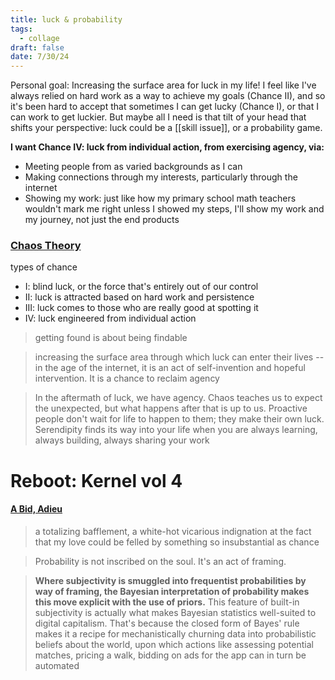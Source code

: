 ```yaml
---
title: luck & probability
tags:
  - collage
draft: false
date: 7/30/24
---
```

Personal goal: Increasing the surface area for luck in my life! I feel like I've always relied on hard work as a way to achieve my goals (Chance II), and so it's been hard to accept that sometimes I can get lucky (Chance I), or that I can work to get luckier. But maybe all I need is that tilt of your head that shifts your perspective: luck could be a [[skill issue]], or a probability game.

**I want Chance IV: luck from individual action, from exercising agency, via:**
* Meeting people from as varied backgrounds as I can
* Making connections through my interests, particularly through the internet
* Showing my work: just like how my primary school math teachers wouldn't mark me right unless I showed my steps, I'll show my work and my journey, not just the end products

### [Chaos Theory](https://joinreboot.org/p/chaos-theory)
types of chance
* I: blind luck, or the force that's entirely out of our control
* II: luck is attracted based on hard work and persistence
* III: luck comes to those who are really good at spotting it
* IV: luck engineered from individual action

> getting found is about being findable

> increasing the surface area through which luck can enter their lives -- in the age of the internet, it is an act of self-invention and hopeful intervention. It is a chance to reclaim agency

> In the aftermath of luck, we have agency. Chaos teaches us to expect the unexpected, but what happens after that is up to us. Proactive people don't wait for life to happen to them; they make their own luck. Serendipity finds its way into your life when you are always learning, always building, always sharing your work

# Reboot: Kernel vol 4
#### [A Bid, Adieu](https://joinreboot.org/p/adieu)
> a totalizing bafflement, a white-hot vicarious indignation at the fact that my love could be felled by something so insubstantial as chance

> Probability is not inscribed on the soul. It's an act of framing.

>  **Where subjectivity is smuggled into frequentist probabilities by way of framing, the Bayesian interpretation of probability makes this move explicit with the use of priors.** This feature of built-in subjectivity is actually what makes Bayesian statistics well-suited to digital capitalism. That's because the closed form of Bayes' rule makes it a recipe for mechanistically churning data into probabilistic beliefs about the world, upon which actions like assessing potential matches, pricing a walk, bidding on ads for the app can in turn be automated